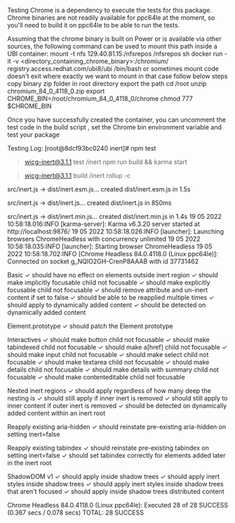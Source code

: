 Testing
Chrome is a dependency to execute the tests for this package. Chrome binaries are not readily available for ppc64le at the moment, so you'll need to build it on ppc64le to be able to run the tests.

Assuming that the chrome binary is built on Power or is available via other sources, the following command can be used to mount this path inside a UBI container:
mount -t nfs 129.40.81.15:/nfsrepos /nfsrepos
sh docker run -it -v <directory_containing_chrome_binary>:/chromium/ registry.access.redhat.com/ubi8/ubi /bin/bash
or
sometimes mount code doesn't exit where exactly we want to mount in that case follow below steps
copy binary zip folder in root directory
export the path
cd /root
unzip chromium_84_0_4118_0.zip
export CHROME_BIN=/root/chromium_84_0_4118_0/chrome
chmod 777 $CHROME_BIN

Once you have successfully created the container, you can uncomment the test code in the build script , set the Chrome bin environment variable and test your package

Testing Log:
[root@8dcf93bc0240 inert]# npm test

> wicg-inert@3.1.1 test /inert
> npm run build && karma start


> wicg-inert@3.1.1 build /inert
> rollup -c


src/inert.js → dist/inert.esm.js...
created dist/inert.esm.js in 1.5s

src/inert.js → dist/inert.js...
created dist/inert.js in 850ms

src/inert.js → dist/inert.min.js...
created dist/inert.min.js in 1.4s
19 05 2022 10:58:18.016:INFO [karma-server]: Karma v6.3.20 server started at http://localhost:9876/
19 05 2022 10:58:18.026:INFO [launcher]: Launching browsers ChromeHeadless with concurrency unlimited
19 05 2022 10:58:18.035:INFO [launcher]: Starting browser ChromeHeadless
19 05 2022 10:58:18.702:INFO [Chrome Headless 84.0.4118.0 (Linux ppc64le)]: Connected on socket g_NQlO2GH-CrenP8AAAB with id 37731462

  Basic
    ✓ should have no effect on elements outside inert region
    ✓ should make implicitly focusable child not focusable
    ✓ should make explicitly focusable child not focusable
    ✓ should remove attribute and un-inert content if set to false
    ✓ should be able to be reapplied multiple times
    ✓ should apply to dynamically added content
    ✓ should be detected on dynamically added content

  Element.prototype
    ✓ should patch the Element prototype

  Interactives
    ✓ should make button child not focusable
    ✓ should make tabindexed child not focusable
    ✓ should make a[href] child not focusable
    ✓ should make input child not focusable
    ✓ should make select child not focusable
    ✓ should make textarea child not focusable
    ✓ should make details child not focusable
    ✓ should make details with summary child not focusable
    ✓ should make contenteditable child not focusable

  Nested inert regions
    ✓ should apply regardless of how many deep the nesting is
    ✓ should still apply if inner inert is removed
    ✓ should still apply to inner content if outer inert is removed
    ✓ should be detected on dynamically added content within an inert root

  Reapply existing aria-hidden
    ✓ should reinstate pre-existing aria-hidden on setting inert=false

  Reapply existing tabindex
    ✓ should reinstate pre-existing tabindex on setting inert=false
    ✓ should set tabindex correctly for elements added later in the inert root

  ShadowDOM v1
    ✓ should apply inside shadow trees
    ✓ should apply inert styles inside shadow trees
    ✓ should apply inert styles inside shadow trees that aren't focused
    ✓ should apply inside shadow trees distributed content

Chrome Headless 84.0.4118.0 (Linux ppc64le): Executed 28 of 28 SUCCESS (0.367 secs / 0.078 secs)
TOTAL: 28 SUCCESS